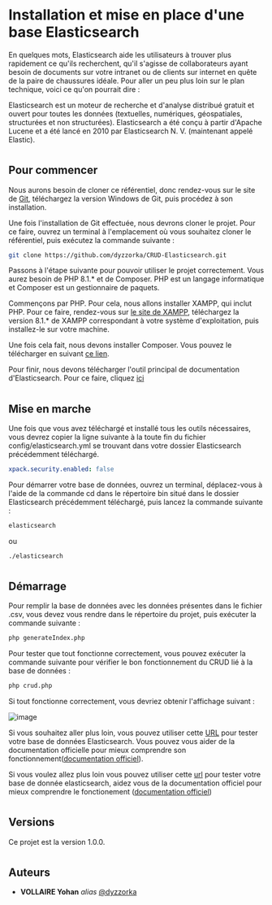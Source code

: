 # Installation et mise en place d'une base Elasticsearch

En quelques mots, Elasticsearch aide les utilisateurs à trouver plus rapidement ce qu'ils recherchent, qu'il s'agisse de collaborateurs ayant besoin de documents sur votre intranet ou de clients sur internet en quête de la paire de chaussures idéale. Pour aller un peu plus loin sur le plan technique, voici ce qu'on pourrait dire :

Elasticsearch est un moteur de recherche et d'analyse distribué gratuit et ouvert pour toutes les données (textuelles, numériques, géospatiales, structurées et non structurées). Elasticsearch a été conçu à partir d'Apache Lucene et a été lancé en 2010 par Elasticsearch N. V. (maintenant appelé Elastic).
#
## Pour commencer

Nous aurons besoin de cloner ce référentiel, donc rendez-vous sur le site de [Git](https://git-scm.com/downloads), téléchargez la version Windows de Git, puis procédez à son installation.

Une fois l'installation de Git effectuée, nous devrons cloner le projet. Pour ce faire, ouvrez un terminal à l'emplacement où vous souhaitez cloner le référentiel, puis exécutez la commande suivante :
```bash
git clone https://github.com/dyzzorka/CRUD-Elasticsearch.git
```

Passons à l'étape suivante pour pouvoir utiliser le projet correctement. Vous aurez besoin de PHP 8.1.* et de Composer. PHP est un langage informatique et Composer est un gestionnaire de paquets.

Commençons par PHP. Pour cela, nous allons installer XAMPP, qui inclut PHP. Pour ce faire, rendez-vous sur [le site de XAMPP](https://www.apachefriends.org/fr/download.html), téléchargez la version 8.1.* de XAMPP correspondant à votre système d'exploitation, puis installez-le sur votre machine.

Une fois cela fait, nous devons installer Composer. Vous pouvez le télécharger en suivant [ce lien](https://getcomposer.org/Composer-Setup.exe).

Pour finir, nous devons télécharger l'outil principal de documentation d'Elasticsearch. Pour ce faire, cliquez [ici](https://artifacts.elastic.co/downloads/elasticsearch/elasticsearch-7.17.10-windows-x86_64.zip)
#
## Mise en marche

Une fois que vous avez téléchargé et installé tous les outils nécessaires, vous devrez copier la ligne suivante à la toute fin du fichier config/elasticsearch.yml se trouvant dans votre dossier Elasticsearch précédemment téléchargé.
```yaml
xpack.security.enabled: false
```
Pour démarrer votre base de données, ouvrez un terminal, déplacez-vous à l'aide de la commande cd dans le répertoire bin situé dans le dossier Elasticsearch précédemment téléchargé, puis lancez la commande suivante : 
```bash
elasticsearch
```
ou 
```bash
./elasticsearch
```

#
## Démarrage

Pour remplir la base de données avec les données présentes dans le fichier .csv, vous devez vous rendre dans le répertoire du projet, puis exécuter la commande suivante :
```bash
php generateIndex.php
```
Pour tester que tout fonctionne correctement, vous pouvez exécuter la commande suivante pour vérifier le bon fonctionnement du CRUD lié à la base de données :
```bash
php crud.php
```
Si tout fonctionne correctement, vous devriez obtenir l'affichage suivant :

![image](https://github.com/dyzzorka/CRUD-Elasticsearch/assets/83311421/c5cd8c8d-9dec-4e4b-931f-3576a9f29f50)

Si vous souhaitez aller plus loin, vous pouvez utiliser cette [URL](http://localhost:9200/) pour tester votre base de données Elasticsearch. Vous pouvez vous aider de la documentation officielle pour mieux comprendre son fonctionnement([documentation officiel](http://localhost:9200/)).

Si vous voulez allez plus loin vous pouvez utiliser cette [url](http://localhost:9200/) pour tester votre base de donnée elasticsearch, aidez vous de la documentation officiel pour mieux comprendre le fonctionement ([documentation officiel](http://localhost:9200/))

#
## Versions

Ce projet est la version 1.0.0.
#
## Auteurs

* **VOLLAIRE Yohan** _alias_ [@dyzzorka](https://github.com/dyzzorka)
